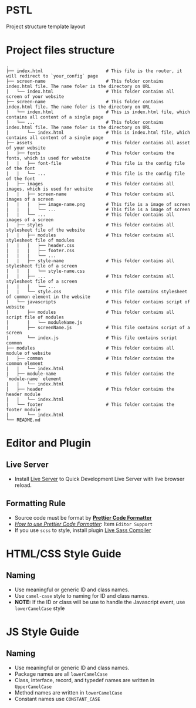 # PSTL
Project structure template layout

# Project files structure
    .
    ├── index.html                        # This file is the router, it will redirect to `your_config` page
    ├── screen-name                       # This folder contains index.html file. The name foler is the directory on URL
    |   └── index.html                    # This folder contains all screen of your website
    ├── screen-name                       # This folder contains index.html file. The name foler is the directory on URL
    |   └── index.html                    # This is index.html file, which contains all content of a single page 
    |   └── ...                           # This folder contains index.html file. The name foler is the directory on URL
    |       └── index.html                # This is index.html file, which contains all content of a single page
    ├── assets                            # This folder contains all asset of your website
    |   ├── fonts                         # This folder contains the fonts, which is used for website
    |   |   ├── font-file                 # This file is the config file of the font
    |   |   └── ...                       # This file is the config file of the font
    |   ├── images                        # This folder contains all images, which is used for website
    |   |   ├── screen-name               # This folder contains all images of a screen
    |   |   |   ├── image-name.png        # This file is a image of screen
    |   |   |   └── ...                   # This file is a image of screen
    |   |   └── ...                       # This folder contains all images of a screen
    |   ├── styles                        # This folder contains all stylesheet file of the website
    |   |   ├── modules                   # This folder contains all stylesheet file of modules
    |   |   |   ├── header.css
    |   |   |   ├── footer.css
    |   |   |   └── ...
    |   |   ├── style-name                # This folder contains all stylesheet file of a screen
    |   |   |   └── style-name.css
    |   |   ├── ...                       # This folder contains all stylesheet file of a screen
    |   |   |   └── ...
    |   |   └── style.css                 # This file contains stylesheet of common element in the website
    |   └── javascripts                   # This folder contains script of website
    |       ├── modules                   # This folder contains all script file of modules
    |       |   └── moduleName.js
    |       ├── screenName.js             # This file contains script of a screen
    |       └── index.js                  # This file contains script common
    ├── modules                           # This folder contains all module of website
    |   ├── common                        # This folder contains the common element
    |   |   └── index.html
    |   ├── module-name                   # This folder contains the `module-name` element
    |   |   └── index.html
    |   ├── header                        # This folder contains the header module
    |   |   └── index.html
    |   └── footer                        # This folder contains the footer module
    |       └── index.html
    └── README.md

# Editor and Plugin

## Live Server
* Install [Live Server](https://marketplace.visualstudio.com/items?itemName=ritwickdey.LiveServer) to Quick Development Live Server with live browser reload.

## Formatting Rule
* Source code must be format by **[Prettier Code Formatter](https://prettier.io/)**
* [_How to use Prettier Code Formatter_](https://prettier.io/): Item `Editor Support`
* If you use `scss` to style, install plugin [Live Sass Compiler](https://marketplace.visualstudio.com/items?itemName=ritwickdey.live-sass)
# HTML/CSS Style Guide
## Naming
* Use meaningful or generic ID and class names.
* Use `camel-case` style to naming for ID and class names.
* **NOTE:** If the ID or class will be use to handle the Javascript event, use `lowerCamelCase` style

# JS Style Guide
## Naming
* Use meaningful or generic ID and class names.
* Package names are all `lowerCamelCase`
* Class, interface, record, and typedef names are written in `UpperCamelCase`
* Method names are written in `lowerCamelCase`
* Constant names use `CONSTANT_CASE`
